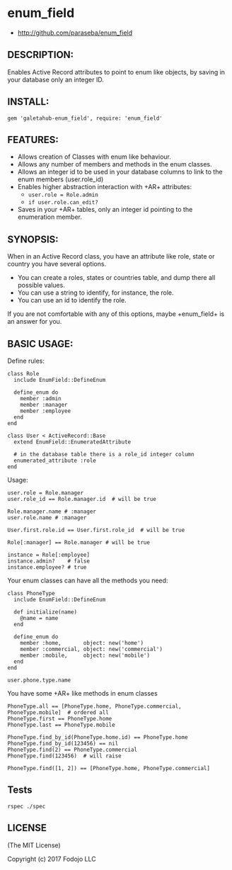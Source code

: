 # enum_field

* http://github.com/paraseba/enum_field

## DESCRIPTION:

Enables Active Record attributes to point to enum like objects, by saving in your database
only an integer ID.

## INSTALL:

    gem 'galetahub-enum_field', require: 'enum_field'

## FEATURES:

* Allows creation of Classes with enum like behaviour.
* Allows any number of members and methods in the enum classes.
* Allows an integer id to be used in your database columns to link to the enum members (user.role_id)
* Enables higher abstraction interaction with +AR+ attributes:
  * <code>user.role = Role.admin</code>
  * <code>if user.role.can_edit?</code>
* Saves in your +AR+ tables, only an integer id pointing to the enumeration member.

## SYNOPSIS:

When in an Active Record class, you have an attribute like role, state or country you have
several options.

* You can create a roles, states or countries table, and dump there all possible values.
* You can use a string to identify, for instance, the role.
* You can use an id to identify the role.

If you are not comfortable with any of this options, maybe +enum_field+ is an answer for you.

## BASIC USAGE:

Define rules:

    class Role
      include EnumField::DefineEnum

      define_enum do
        member :admin
        member :manager
        member :employee
      end
    end

    class User < ActiveRecord::Base
      extend EnumField::EnumeratedAttribute

      # in the database table there is a role_id integer column
      enumerated_attribute :role
    end

Usage:

    user.role = Role.manager
    user.role_id == Role.manager.id  # will be true

    Role.manager.name # :manager
    user.role.name # :manager

    User.first.role.id == User.first.role_id  # will be true

    Role[:manager] == Role.manager # will be true

    instance = Role[:employee]
    instance.admin?    # false
    instance.employee? # true

Your enum classes can have all the methods you need:

    class PhoneType
      include EnumField::DefineEnum

      def initialize(name)
        @name = name
      end

      define_enum do
        member :home,       object: new('home')
        member :commercial, object: new('commercial')
        member :mobile,     object: new('mobile')
      end
    end

    user.phone.type.name

You have some +AR+ like methods in enum classes

    PhoneType.all == [PhoneType.home, PhoneType.commercial, PhoneType.mobile]  # ordered all
    PhoneType.first == PhoneType.home
    PhoneType.last == PhoneType.mobile

    PhoneType.find_by_id(PhoneType.home.id) == PhoneType.home
    PhoneType.find_by_id(123456) == nil
    PhoneType.find(2) == PhoneType.commercial
    PhoneType.find(123456)  # will raise

    PhoneType.find([1, 2]) == [PhoneType.home, PhoneType.commercial]

## Tests

    rspec ./spec

## LICENSE

(The MIT License)

Copyright (c) 2017 Fodojo LLC
